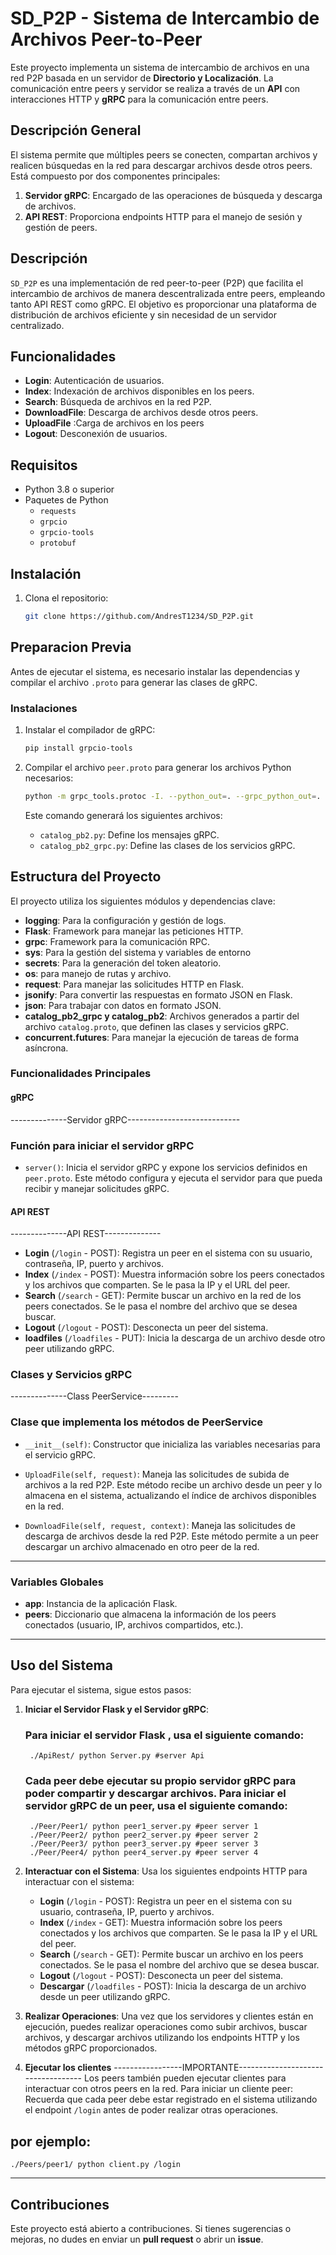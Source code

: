# SD_P2P - Sistema de Intercambio de Archivos Peer-to-Peer
Este proyecto implementa un sistema de intercambio de archivos en una red P2P basada en un servidor de **Directorio y Localización**. La comunicación entre peers y servidor se realiza a través de un **API** con interacciones HTTP y **gRPC** para la comunicación entre peers.

## Descripción General

El sistema permite que múltiples peers se conecten, compartan archivos y realicen búsquedas en la red para descargar archivos desde otros peers. Está compuesto por dos componentes principales:

1. **Servidor gRPC**: Encargado de las operaciones de búsqueda y descarga de archivos.
2. **API REST**: Proporciona endpoints HTTP para el manejo de sesión y gestión de peers.

## Descripción

`SD_P2P` es una implementación de red peer-to-peer (P2P) que facilita el intercambio de archivos de manera descentralizada entre peers, empleando tanto API REST como gRPC. El objetivo es proporcionar una plataforma de distribución de archivos eficiente y sin necesidad de un servidor centralizado.

## Funcionalidades

- **Login**: Autenticación de usuarios.
- **Index**: Indexación de archivos disponibles en los peers.
- **Search**: Búsqueda de archivos en la red P2P.
- **DownloadFile**: Descarga de archivos desde otros peers.
- **UploadFile**  :Carga de archivos en los peers
- **Logout**: Desconexión de usuarios.

## Requisitos

* Python 3.8 o superior
* Paquetes de Python
    - `requests`
    - `grpcio`
    - `grpcio-tools`
    - `protobuf`

## Instalación

1. Clona el repositorio:
    ```bash
   git clone https://github.com/AndresT1234/SD_P2P.git
   ```
   

## Preparacion Previa

Antes de ejecutar el sistema, es necesario instalar las dependencias y compilar el archivo `.proto` para generar las clases de gRPC.

### Instalaciones

1. Instalar el compilador de gRPC:
   ```bash
   pip install grpcio-tools
   ```

2. Compilar el archivo `peer.proto` para generar los archivos Python necesarios:
   ```bash
   python -m grpc_tools.protoc -I. --python_out=. --grpc_python_out=. peer.proto
   ```

   Este comando generará los siguientes archivos:
   - `catalog_pb2.py`: Define los mensajes gRPC.
   - `catalog_pb2_grpc.py`: Define las clases de los servicios gRPC.
     

## Estructura del Proyecto

El proyecto utiliza los siguientes módulos y dependencias clave:

- **logging**: Para la configuración y gestión de logs.
- **Flask**: Framework para manejar las peticiones HTTP.
- **grpc**: Framework para la comunicación RPC.
- **sys**: Para la gestión del sistema y variables de entorno
- **secrets**: Para la generación del token aleatorio.
- **os**: para manejo de rutas y archivo.
- **request**: Para manejar las solicitudes HTTP en Flask.
- **jsonify**: Para convertir las respuestas en formato JSON en Flask.
- **json**: Para trabajar con datos en formato JSON.
- **catalog_pb2_grpc y catalog_pb2**: Archivos generados a partir del archivo `catalog.proto`, que definen las clases y servicios gRPC.
- **concurrent.futures**: Para manejar la ejecución de tareas de forma asíncrona.



### Funcionalidades Principales


#### gRPC
--------------Servidor gRPC----------------------------
### Función para iniciar el servidor gRPC

- `server()`: Inicia el servidor gRPC y expone los servicios definidos en `peer.proto`. Este método configura y ejecuta el servidor para que pueda recibir y manejar solicitudes gRPC.


#### API REST
--------------API REST--------------

- **Login** (`/login` - POST): Registra un peer en el sistema con su usuario, contraseña, IP, puerto y archivos.
- **Index** (`/index` - POST): Muestra información sobre los peers conectados y los archivos que comparten. Se le pasa la IP y el URL del peer.
- **Search** (`/search` - GET): Permite buscar un archivo en la red de los peers conectados. Se le pasa el nombre del archivo que se desea buscar.
- **Logout** (`/logout` - POST): Desconecta un peer del sistema.
- **loadfiles** (`/loadfiles` - PUT):  Inicia la descarga de un archivo desde otro peer utilizando gRPC.



### Clases y Servicios gRPC
--------------Class PeerService---------
### Clase que implementa los métodos de PeerService

- `__init__(self)`: Constructor que inicializa las variables necesarias para el servicio gRPC.

- `UploadFile(self, request)`: Maneja las solicitudes de subida de archivos a la red P2P. Este método recibe un archivo desde un peer y lo almacena en el sistema, actualizando el índice de archivos disponibles en la red.

- `DownloadFile(self, request, context)`: Maneja las solicitudes de descarga de archivos desde la red P2P. Este método permite a un peer descargar un archivo almacenado en otro peer de la red.


----------------------
### Variables Globales

- **app**: Instancia de la aplicación Flask.
- **peers**: Diccionario que almacena la información de los peers conectados (usuario, IP, archivos compartidos, etc.).


---------------------
## Uso del Sistema

Para ejecutar el sistema, sigue estos pasos:

1. **Iniciar el Servidor Flask y el Servidor gRPC**:

    ### Para iniciar el servidor Flask , usa el siguiente comando:

        ./ApiRest/ python Server.py #server Api

    ### Cada peer debe ejecutar su propio servidor gRPC para poder compartir y descargar archivos. Para iniciar el servidor gRPC de un peer, usa el siguiente comando:

        ./Peer/Peer1/ python peer1_server.py #peer server 1
        ./Peer/Peer2/ python peer2_server.py #peer server 2
        ./Peer/Peer3/ python peer3_server.py #peer server 3
        ./Peer/Peer4/ python peer4_server.py #peer server 4


2. **Interactuar con el Sistema**:
    Usa los siguientes endpoints HTTP para interactuar con el sistema:

    - **Login** (`/login` - POST): Registra un peer en el sistema con su usuario, contraseña, IP, puerto y archivos.
    - **Index** (`/index` - GET): Muestra información sobre los peers conectados y los archivos que comparten. Se le pasa la IP y el URL del peer.
    - **Search** (`/search` - GET): Permite buscar un archivo en los peers conectados. Se le pasa el nombre del archivo que se desea buscar.
    - **Logout** (`/logout` - POST): Desconecta un peer del sistema.
    - **Descargar** (`/loadfiles` - POST): Inicia la descarga de un archivo desde un peer utilizando gRPC.

3. **Realizar Operaciones**:
    Una vez que los servidores y clientes están en ejecución, puedes realizar operaciones como subir archivos, buscar archivos, y descargar archivos utilizando los endpoints HTTP y los métodos gRPC proporcionados.

4. **Ejecutar los clientes**
-----------------IMPORTANTE-----------------------------------
Los peers también pueden ejecutar clientes para interactuar con otros peers en la red. Para iniciar un cliente peer: Recuerda que cada peer debe estar registrado en el sistema utilizando el endpoint `/login` antes de poder realizar otras operaciones.

## por ejemplo:
    ./Peers/peer1/ python client.py /login

---------------------
## Contribuciones
Este proyecto está abierto a contribuciones. Si tienes sugerencias o mejoras, no dudes en enviar un **pull request** o abrir un **issue**.

